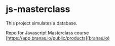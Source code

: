 # js-masterclass

This project simulates a database.

Repo for Javascript Masterclass course [https://app.branas.io/public/products](branas.io)

